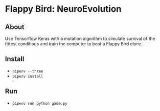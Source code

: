 # Flappy Bird: NeuroEvolution

## About
Use Tensorflow Keras with a mutation algorithm to simulate survival of the fittest conditions and train the computer to beat a Flappy Bird clone. 

## Install
- `pipenv --three`
- `pipenv install`

## Run
- `pipenv run python game.py`

